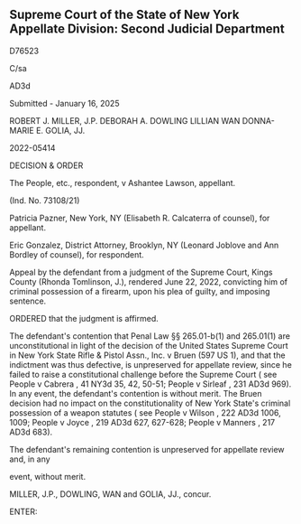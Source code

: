 ## Supreme Court of the State of New York Appellate Division: Second Judicial Department

D76523

C/sa

AD3d

Submitted - January 16, 2025

ROBERT J. MILLER, J.P. DEBORAH A. DOWLING LILLIAN WAN DONNA-MARIE E. GOLIA, JJ.

2022-05414

DECISION &amp; ORDER

The People, etc., respondent, v Ashantee Lawson, appellant.

(Ind. No. 73108/21)

Patricia Pazner, New York, NY (Elisabeth R. Calcaterra of counsel), for appellant.

Eric Gonzalez, District Attorney, Brooklyn, NY (Leonard Joblove and Ann Bordley of counsel), for respondent.

Appeal by the defendant from a judgment of the Supreme Court, Kings County (Rhonda Tomlinson, J.), rendered June 22, 2022, convicting him of criminal possession of a firearm, upon his plea of guilty, and imposing sentence.

ORDERED that the judgment is affirmed.

The  defendant's  contention  that  Penal  Law  §§  265.01-b(1)  and  265.01(1)  are unconstitutional in light of the decision of the United States Supreme Court in New York State Rifle &amp; Pistol Assn., Inc. v Bruen (597 US 1), and that the indictment was thus defective, is unpreserved for appellate review, since he failed to raise a constitutional challenge before the Supreme Court ( see People v Cabrera , 41 NY3d 35, 42, 50-51; People v Sirleaf , 231 AD3d 969).  In any event, the defendant's contention is without merit.  The Bruen decision had no impact on the constitutionality of New York State's criminal possession of a weapon statutes ( see People v Wilson ,  222 AD3d 1006, 1009; People v Joyce , 219 AD3d 627, 627-628; People v Manners , 217 AD3d 683).

The defendant's remaining contention is unpreserved for appellate review and, in any

event, without merit.

MILLER, J.P., DOWLING, WAN and GOLIA, JJ., concur.

ENTER:

<!-- image -->